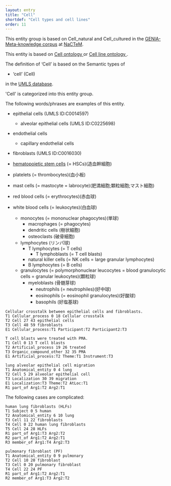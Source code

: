 ```yaml
---
layout: entry
title: "Cell"
shortdef: "Cell types and cell lines"
order: 11
---
```


This entity group is based on Cell_natural and Cell_cultured in the <a href="http://www.nactem.ac.uk/meta-knowledge/">GENIA-Meta-knowledge corpus</a> at <a href="http://www.nactem.ac.uk/">NaCTeM</a>.

This entity is based on 
<a href="https://www.ebi.ac.uk/ols/ontologies/cl">
Cell ontology
</a> or 
<a href="https://www.ebi.ac.uk/ols/ontologies/clo">
Cell line ontology
</a>.

The definition of ‘Cell’ is based on the Semantic types of

-    ‘cell’ (Cell)

in the <a href="https://www.nlm.nih.gov/research/umls/">UMLS database</a>.


'Cell' is categorized into this entity group.

The following words/phrases are examples of this entity.

- epithelial cells (UMLS ID:C0014597)
  - alveolar epithelial cells (UMLS ID:C0225698)
- endothelial cells
  - capillary endothelial cells
- fibroblasts (UMLS ID:C0016030)

- <a href="https://en.wikipedia.org/wiki/Hematopoietic_stem_cell">hematopoietic stem cells</a> (= HSCs)(造血幹細胞)
- platelets (= thrombocytes)(血小板)
- mast cells (= mastocyte = labrocyte)(肥満細胞;顆粒細胞;マスト細胞)
- red blood cells (= erythrocytes)(赤血球)
- white blood cells (= leukocytes)(白血球)
  - monocytes (= mononuclear phagocytes)(単球)
    - macrophages (= phagocytes)
    - dendritic cells (樹状細胞)
    - osteoclasts (破骨細胞)
  - lymphocytes (リンパ球)
    - T lymphocytes (= T cells)
      - T lymphoblasts (= T cell blasts)
    - natural killer cells (= NK cells = large granular lymphocytes)
    - B lymphocytes (= B cells)
  - granulocytes (= polymorphonuclear leucocytes = blood granulocytic cells = granular leukocytes)(顆粒球)
    - myeloblasts (骨髄芽球)
      - neutrophils (= neutrophiles)(好中球)
      - eosinophils (= eosinophil granulocytes)(好酸球)
      - basophils (好塩基球)


~~~ ann
Cellular crosstalk between epithelial cells and fibroblasts.
T1 Cellular_process 0 18 Cellular crosstalk
T2 Cell 27 43 epithelial cells
T3 Cell 48 59 fibroblasts
E1 Cellular_process:T1 Participant:T2 Participant2:T3
~~~
~~~ann
T cell blasts were treated with PMA.
T1 Cell 0 13 T cell blasts
T2 Artificial_process 19 26 treated
T3 Organic_compound_other 32 35 PMA
E1 Artificial_process:T2 Theme:T1 Instrument:T3
~~~
~~~ ann
lung alveolar epithelial cell migration
T1 Anatomical_entity 0 4 lung
T2 Cell 5 29 alveolar epithelial cell
T3 Localization 30 39 migration
E1 Localization:T3 Theme:T2 AtLoc:T1
R1 part_of Arg1:T2 Arg2:T1
~~~

The following cases are complicated:
~~~ ann
human lung fibroblasts (HLFs)
T1 Subject 0 5 human
T2 Anatomical_entity 6 10 lung
T3 Cell 11 22 fibroblasts
T4 Cell 0 22 human lung fibroblasts
T5 Cell 24 28 HLFs
R1 part_of Arg1:T3 Arg2:T2
R2 part_of Arg1:T2 Arg2:T1
R3 member_of Arg1:T4 Arg2:T3
~~~
~~~ ann
pulmonary fibroblast (PF)
T1 Anatomical_entity 0 9 pulmonary
T2 Cell 10 20 fibroblast
T3 Cell 0 20 pulmonary fibroblast
T4 Cell 22 24 PF
R1 part_of Arg1:T2 Arg2:T1
R2 member_of Arg1:T3 Arg2:T2
~~~

<!-- details -->
